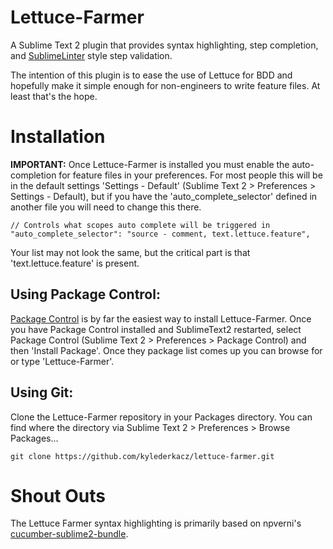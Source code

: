 Lettuce-Farmer
==============
A Sublime Text 2 plugin that provides syntax highlighting, step completion, and
[SublimeLinter](https://github.com/SublimeLinter/SublimeLinter) style step
validation.

The intention of this plugin is to ease the use of Lettuce for BDD and hopefully
make it simple enough for non-engineers to write feature files. At least that's
the hope.


Installation
============
**IMPORTANT:** Once Lettuce-Farmer is installed you must enable the
auto-completion for feature files in your preferences. For most people this
will be in the default settings 'Settings - Default' (Sublime Text 2 >
Preferences > Settings - Default), but if you have the 'auto_complete_selector'
defined in another file you will need to change this there.

    // Controls what scopes auto complete will be triggered in
    "auto_complete_selector": "source - comment, text.lettuce.feature",

Your list may not look the same, but the critical part is that
'text.lettuce.feature' is present.

Using Package Control:
----------------------
[Package Control](http://wbond.net/sublime_packages/package_control) is by far
the easiest way to install Lettuce-Farmer. Once you have Package Control
installed and SublimeText2 restarted, select Package Control (Sublime Text 2 >
Preferences > Package Control) and then 'Install Package'. Once they package
list comes up you can browse for or type 'Lettuce-Farmer'.

Using Git:
----------
Clone the Lettuce-Farmer repository in your Packages directory. You can find
where the directory via Sublime Text 2 > Preferences > Browse Packages...

    git clone https://github.com/kylederkacz/lettuce-farmer.git


Shout Outs
==========
The Lettuce Farmer syntax highlighting is primarily based on npverni's
[cucumber-sublime2-bundle](https://github.com/npverni/cucumber-sublime2-bundle).